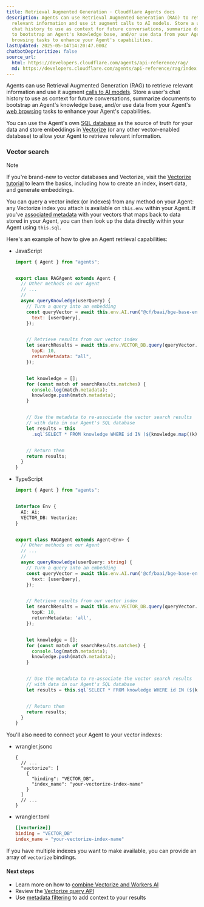 ```yaml
---
title: Retrieval Augmented Generation · Cloudflare Agents docs
description: Agents can use Retrieval Augmented Generation (RAG) to retrieve
  relevant information and use it augment calls to AI models. Store a user's
  chat history to use as context for future conversations, summarize documents
  to bootstrap an Agent's knowledge base, and/or use data from your Agent's web
  browsing tasks to enhance your Agent's capabilities.
lastUpdated: 2025-05-14T14:20:47.000Z
chatbotDeprioritize: false
source_url:
  html: https://developers.cloudflare.com/agents/api-reference/rag/
  md: https://developers.cloudflare.com/agents/api-reference/rag/index.md
---
```


Agents can use Retrieval Augmented Generation (RAG) to retrieve relevant information and use it augment [calls to AI models](https://developers.cloudflare.com/agents/api-reference/using-ai-models/). Store a user's chat history to use as context for future conversations, summarize documents to bootstrap an Agent's knowledge base, and/or use data from your Agent's [web browsing](https://developers.cloudflare.com/agents/api-reference/browse-the-web/) tasks to enhance your Agent's capabilities.

You can use the Agent's own [SQL database](https://developers.cloudflare.com/agents/api-reference/store-and-sync-state) as the source of truth for your data and store embeddings in [Vectorize](https://developers.cloudflare.com/vectorize/) (or any other vector-enabled database) to allow your Agent to retrieve relevant information.

### Vector search

Note

If you're brand-new to vector databases and Vectorize, visit the [Vectorize tutorial](https://developers.cloudflare.com/vectorize/get-started/intro/) to learn the basics, including how to create an index, insert data, and generate embeddings.

You can query a vector index (or indexes) from any method on your Agent: any Vectorize index you attach is available on `this.env` within your Agent. If you've [associated metadata](https://developers.cloudflare.com/vectorize/best-practices/insert-vectors/#metadata) with your vectors that maps back to data stored in your Agent, you can then look up the data directly within your Agent using `this.sql`.

Here's an example of how to give an Agent retrieval capabilities:

* JavaScript

  ```js
  import { Agent } from "agents";


  export class RAGAgent extends Agent {
    // Other methods on our Agent
    // ...
    //
    async queryKnowledge(userQuery) {
      // Turn a query into an embedding
      const queryVector = await this.env.AI.run("@cf/baai/bge-base-en-v1.5", {
        text: [userQuery],
      });


      // Retrieve results from our vector index
      let searchResults = await this.env.VECTOR_DB.query(queryVector.data[0], {
        topK: 10,
        returnMetadata: "all",
      });


      let knowledge = [];
      for (const match of searchResults.matches) {
        console.log(match.metadata);
        knowledge.push(match.metadata);
      }


      // Use the metadata to re-associate the vector search results
      // with data in our Agent's SQL database
      let results = this
        .sql`SELECT * FROM knowledge WHERE id IN (${knowledge.map((k) => k.id)})`;


      // Return them
      return results;
    }
  }
  ```

* TypeScript

  ```ts
  import { Agent } from "agents";


  interface Env {
    AI: Ai;
    VECTOR_DB: Vectorize;
  }


  export class RAGAgent extends Agent<Env> {
    // Other methods on our Agent
    // ...
    //
    async queryKnowledge(userQuery: string) {
      // Turn a query into an embedding
      const queryVector = await this.env.AI.run('@cf/baai/bge-base-en-v1.5', {
        text: [userQuery],
      });


      // Retrieve results from our vector index
      let searchResults = await this.env.VECTOR_DB.query(queryVector.data[0], {
        topK: 10,
        returnMetadata: 'all',
      });


      let knowledge = [];
      for (const match of searchResults.matches) {
        console.log(match.metadata);
        knowledge.push(match.metadata);
      }


      // Use the metadata to re-associate the vector search results
      // with data in our Agent's SQL database
      let results = this.sql`SELECT * FROM knowledge WHERE id IN (${knowledge.map((k) => k.id)})`;


      // Return them
      return results;
    }
  }
  ```

You'll also need to connect your Agent to your vector indexes:

* wrangler.jsonc

  ```jsonc
  {
    // ...
    "vectorize": [
      {
        "binding": "VECTOR_DB",
        "index_name": "your-vectorize-index-name"
      }
    ]
    // ...
  }
  ```

* wrangler.toml

  ```toml
  [[vectorize]]
  binding = "VECTOR_DB"
  index_name = "your-vectorize-index-name"
  ```

If you have multiple indexes you want to make available, you can provide an array of `vectorize` bindings.

#### Next steps

* Learn more on how to [combine Vectorize and Workers AI](https://developers.cloudflare.com/vectorize/get-started/embeddings/)
* Review the [Vectorize query API](https://developers.cloudflare.com/vectorize/reference/client-api/)
* Use [metadata filtering](https://developers.cloudflare.com/vectorize/reference/metadata-filtering/) to add context to your results
